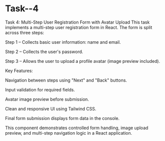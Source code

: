 # Task--4
Task 4: Multi-Step User Registration Form with Avatar Upload
This task implements a multi-step user registration form in React. The form is split across three steps:

Step 1 – Collects basic user information: name and email.

Step 2 – Collects the user's password.

Step 3 – Allows the user to upload a profile avatar (image preview included).


Key Features:

Navigation between steps using "Next" and "Back" buttons.

Input validation for required fields.

Avatar image preview before submission.

Clean and responsive UI using Tailwind CSS.

Final form submission displays form data in the console.

This component demonstrates controlled form handling, image upload preview, and multi-step navigation logic in a React application.
